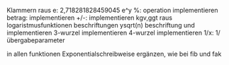 Klammern raus
e: 2,718281828459045
e^y
%: operation implementieren
betrag: implementieren
+/-: implementieren
kgv,ggt raus
logaristmusfunktionen beschriftungen
ysqrt(n) beschriftung und implementieren
3-wurzel implementieren
4-wurzel implementieren
1/x: 1/übergabeparameter

in allen funktionen Exponentialschreibweise ergänzen, wie bei fib und fak



